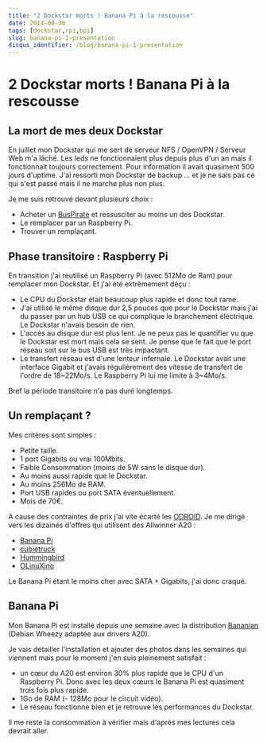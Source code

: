 ```yaml
---
title: "2 Dockstar morts ! Banana Pi à la rescousse"
date: 2014-08-30
tags: [dockstar,rpi,bpi]
slug: banana-pi-1-presentation
disqus_identifier: /blog/banana-pi-1-presentation
---
```

# 2 Dockstar morts ! Banana Pi à la rescousse

## La mort de mes deux Dockstar

En juillet mon Dockstar qui me sert de serveur NFS / OpenVPN / Serveur Web m'a lâché. Les leds ne fonctionnaient plus depuis plus d'un an mais il fonctionnait toujours correctement. Pour information il avait quasiment 500 jours d'uptime. J'ai ressorti mon Dockstar de backup ... et je ne sais pas ce qui s'est passé mais il ne marche plus non plus.

Je me suis retrouvé devant plusieurs choix :

 * Acheter un [BusPirate](http://dangerousprototypes.com/docs/Bus_Pirate) et ressusciter au moins un des Dockstar.
 * Le remplacer par un Raspberry Pi.
 * Trouver un remplaçant.

## Phase transitoire : Raspberry Pi

En transition j'ai reutilisé un Raspberry Pi (avec 512Mo de Ram) pour remplacer mon Dockstar. Et j'ai été extrêmement déçu :

 * Le CPU du Dockstar était beaucoup plus rapide et donc tout rame.
 * J'ai utilisé le même disque dur 2,5 pouces que pour le Dockstar mais j'ai du passer par un hub USB ce qui complique le branchement électrique. Le Dockstar n'avais besoin de rien.
 * L'accès au disque dur est plus lent. Je ne peux pas le quantifier vu que le Dockstar est mort mais cela se sent. Je pense que le fait que le port réseau soit sur le bus USB est très impactant.
 * Le transfert réseau est d'une lenteur infernale. Le Dockstar avait une interface Gigabit et j'avais régulièrement des vitesse de transfert de l'ordre de 18~22Mo/s. Le Raspberry Pi lui me limite à 3~4Mo/s.

Bref la période transitoire n'a pas duré longtemps.

## Un remplaçant ?

Mes critères sont simples :

 * Petite taille.
 * 1 port Gigabits ou vrai 100Mbits.
 * Faible Consommation (moins de 5W sans le disque dur).
 * Au moins aussi rapide que le Dockstar.
 * Au moins 256Mo de RAM.
 * Port USB rapides ou port SATA éventuellement.
 * Mois de 70€.

A cause des contraintes de prix j'ai vite écarté les [ODROID](http://www.hardkernel.com/main/main.php). Je me dirigé vers les dizaines d'offres qui utilisent des Allwinner A20 :

 * [Banana Pi](http://www.banana-pi.com/eindex.asp)
 * [cubietruck](http://cubieboard.org/tag/cubietruck/)
 * [Hummingbird](http://linux-sunxi.org/Merrii_Hummingbird_A20)
 * [OLinuXino](https://www.olimex.com/Products/OLinuXino/A20/)

Le Banana Pi étant le moins cher avec SATA + Gigabits, j'ai donc craqué.

## Banana Pi

Mon Banana Pi est installé depuis une semaine avec la distribution [Bananian](http://www.bananian.org/) (Debian Wheezy adaptée aux drivers A20).

Je vais détailler l'installation et ajouter des photos dans les semaines qui viennent mais pour le moment j'en suis pleinement satisfait :

 * un cœur du A20 est environ 30% plus rapide que le CPU d'un Raspberry Pi. Donc avec les deux cœurs le Banana Pi est quasiment trois fois plus rapide.
 * 1Go de RAM (- 128Mo pour le circuit vidéo).
 * Le réseau fonctionne bien et je retrouve les performances du Dockstar.

Il me reste la consommation à vérifier mais d'après mes lectures cela devrait aller.